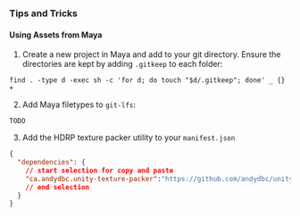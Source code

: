
### Tips and Tricks

#### Using Assets from Maya

1. Create a new project in Maya and add to your git directory. Ensure the directories are kept by adding `.gitkeep` to each folder:

```shell
find . -type d -exec sh -c 'for d; do touch "$d/.gitkeep"; done' _ {} +
```

2. Add Maya filetypes to `git-lfs`:

```shell
TODO
```

3. Add the HDRP texture packer utility to your `manifest.json`

```json
{
  "dependencies": {
    // start selection for copy and paste
    "ca.andydbc.unity-texture-packer":"https://github.com/andydbc/unity-texture-packer.git#master"
    // end selection
  }
}
```